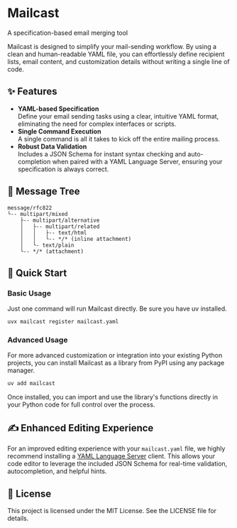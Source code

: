 # Mailcast

A specification-based email merging tool

Mailcast is designed to simplify your mail-sending workflow. By using a clean and human-readable YAML file, you can effortlessly define recipient lists, email content, and customization details without writing a single line of code.

## ✨ Features

- **YAML-based Specification**\
  Define your email sending tasks using a clear, intuitive YAML format, eliminating the need for complex interfaces or scripts.
- **Single Command Execution**\
  A single command is all it takes to kick off the entire mailing process.
- **Robust Data Validation**\
  Includes a JSON Schema for instant syntax checking and auto-completion when paired with a YAML Language Server, ensuring your specification is always correct.

## 🌳 Message Tree

```
message/rfc822
└-- multipart/mixed
    ├-- multipart/alternative
    │   ├-- multipart/related
    │   │   ├-- text/html
    │   │   └-- */* (inline attachment)
    │   └- text/plain
    └-- */* (attachment)
```

## 🚀 Quick Start

### Basic Usage

Just one command will run Mailcast directly. Be sure you have uv installed.

```sh
uvx mailcast register mailcast.yaml
```

### Advanced Usage

For more advanced customization or integration into your existing Python projects, you can install Mailcast as a library from PyPI using any package manager.

```sh
uv add mailcast
```

Once installed, you can import and use the library's functions directly in your Python code for full control over the process.

## ✍️ Enhanced Editing Experience

For an improved editing experience with your `mailcast.yaml` file, we highly recommend installing a [YAML Language Server](https://github.com/redhat-developer/yaml-language-server) client. This allows your code editor to leverage the included JSON Schema for real-time validation, autocompletion, and helpful hints.

## 📄 License

This project is licensed under the MIT License. See the LICENSE file for details.
